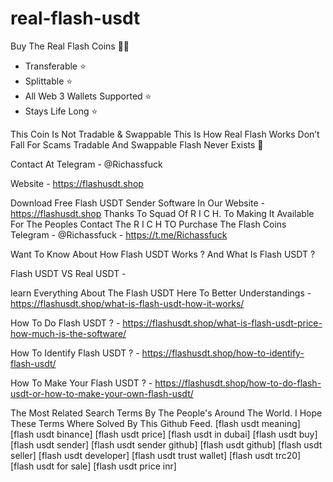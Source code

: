 # real-flash-usdt
Buy The Real Flash Coins 💎🌉
- Transferable ⭐️
- Splittable ⭐️
- All Web 3 Wallets Supported ⭐️
- Stays Life Long ⭐️

This Coin Is Not Tradable & Swappable This Is How Real Flash Works Don’t Fall For Scams Tradable And Swappable Flash Never Exists 🚫

Contact At Telegram - @Richassfuck 

Website - https://flashusdt.shop


Download Free Flash USDT Sender Software In Our Website - https://flashusdt.shop
Thanks To Squad Of R I C H. To Making It Available For The Peoples
Contact The R I C H TO Purchase The Flash Coins Telegram - @Richassfuck - https://t.me/Richassfuck

Want To Know About How Flash USDT Works ? And What Is Flash USDT ? 

Flash USDT VS Real USDT - 

learn Everything About The Flash USDT Here To Better Understandings - https://flashusdt.shop/what-is-flash-usdt-how-it-works/

How To Do Flash USDT ? - https://flashusdt.shop/what-is-flash-usdt-price-how-much-is-the-software/

How To Identify Flash USDT ? - https://flashusdt.shop/how-to-identify-flash-usdt/

How To Make Your Flash USDT ? - https://flashusdt.shop/how-to-do-flash-usdt-or-how-to-make-your-own-flash-usdt/

The Most Related Search Terms By The People's Around The World. I Hope These Terms Where Solved By This Github Feed.
[flash usdt meaning]
[flash usdt binance]
[flash usdt price]
[flash usdt in dubai]
[flash usdt buy]
[flash usdt sender]
[flash usdt sender github]
[flash usdt github]
[flash usdt seller]
[flash usdt developer]
[flash usdt trust wallet]
[flash usdt trc20]
[flash usdt for sale]
[flash usdt price inr]
